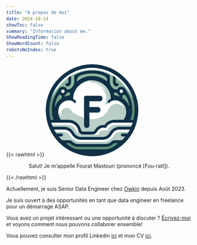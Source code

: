 ```yaml
---
title: "À propos de moi"
date: 2024-10-24
showToc: false
summary: "Information about me."
ShowReadingTime: false
ShowWordCount: false
robotsNoIndex: true
---
```


{{< rawhtml >}}
<img style="border-radius:50%;margin-left:auto;margin-right:auto;" width="50%" src="/logo.png" alt="Picture of me">
<p align="center">Salut! Je m'appelle Fourat Mastouri (prononcé [Fou-ratt]).</p>
{{< /rawhtml >}}

Actuellement, je suis Senior Data Engineer chez [Owkin](https://www.owkin.com/) depuis Août 2023.

Je suis ouvert à des opportunités en tant que data engineer en freelance pour un démarrage ASAP.

Vous avez un projet intéressant ou une opportunité à discuter ? [Écrivez-moi](mailto:mastouri.fourat@gmail.com) et voyons comment nous pouvons collaborer ensemble!

Vous pouvez consulter mon profil Linkedin [ici](https://pro.fourat.dev) et mon CV [ici](/fr/cv).